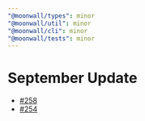 ```yaml
---
"@moonwall/types": minor
"@moonwall/util": minor
"@moonwall/cli": minor
"@moonwall/tests": minor
---
```


# September Update

- [#258](https://github.com/Moonsong-Labs/moonwall/issues/258)
- [#254](https://github.com/Moonsong-Labs/moonwall/issues/254)